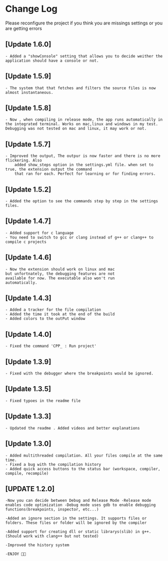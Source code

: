 # Change Log

Please reconfigure the project if you think you are missings settings or you are getting errors

## [Update 1.6.0]
    - Added a "showConsole" setting that allows you to decide weither the application should have a console or not.


## [Update 1.5.9]
    - The system that that fetches and filters the source files is now almost instantaneous.


## [Update 1.5.8]

    - Now , when compiling in release mode, the app runs automatically in the integrated terminal. Works on mac,linux and windows in my test.
    Debugging was not tested on mac and linux, it may work or not.

## [Update 1.5.7]

    - Improved the output, The outpur is now faster and there is no more flickering. Also
        added show_steps option in the settings.yml file. when set to true, the extension output the command
        that ran for each. Perfect for learning or for finding errors.

## [Update 1.5.2]

    - Added the option to see the commands step by step in the settings files.

## [Update 1.4.7]

    - Added support for c language
    - You need to switch to gcc or clang instead of g++ or clang++ to compile c projects

## [Update 1.4.6]

    - Now the extension should work on linux and mac
    but unfortnately, the debugging features are not
    available for now. The executable also won't run
    automatically.

## [Update 1.4.3]

    - Added a tracker for the file compilation
    - Added the time it took at the end of the build
    - Added colors to the outPut window

## [Update 1.4.0]

    - Fixed the command 'CPP_ : Run project'

## [Update 1.3.9]

    - Fixed with the debugger where the breakpoints would be ignored.

## [Update 1.3.5]

    - Fixed typoes in the readme file

## [Update 1.3.3]

    - Updated the readme . Added videos and better explanations

## [Update 1.3.0]

    - Added multithreaded compilation. All your files compile at the same time.
    - Fixed a bug with the compilation history
    - Added quick access buttons to the status bar (workspace, compiler, compile, recompile)

## [UPDATE 1.2.0]

    -Now you can decide between Debug and Release Mode -Release mode enables code optimization -Debug mode uses gdb to enable debugging functions(breakpoints, inspector, etc...)

    -Added an ignore section in the settings. It supports files or folders. These files or folder will be ignored by the compiler

    -Added support for creating dll or static librarys(slib) in g++. (Should work with clang++ but not tested)

    -Improved the history system

    -ENJOY 🎉🎉
